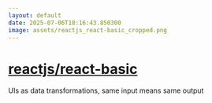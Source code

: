 ```yaml
---
layout: default
date: 2025-07-06T18:16:43.850300
image: assets/reactjs_react-basic_cropped.png
---
```


# [reactjs/react-basic](https://github.com/reactjs/react-basic)

UIs as data transformations, same input means same output
